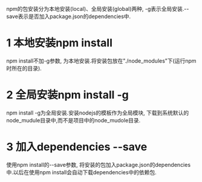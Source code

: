 <div class="jumbotron">
<p>npm的包安装分为本地安装(local)、全局安装(global)两种, -g表示全局安装.--save表示是否加入package.json的dependencies中.</p>  
</div>

1 本地安装npm install
===

npm install不加-g参数, 为本地安装.将安装包放在"./node_modules"下(运行npm时所在的目录).

2 全局安装npm install -g
===

npm install -g为全局安装.安装nodejs的模板作为全局模块, 下载到系统默认的node_mudule目录中,而不是项目中的node_mudole目录.

3 加入dependencies --save
===
使用npm install的--save参数, 将安装的包加入package.json的dependencies中.以后在使用npm install会自动下载dependencies中的依赖包.